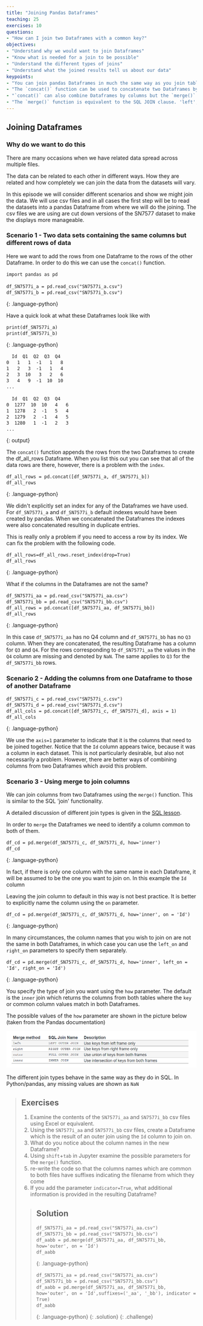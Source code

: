 ```yaml
---
title: "Joining Pandas Dataframes"
teaching: 25
exercises: 10
questions:
- "How can I join two Dataframes with a common key?"
objectives:
- "Understand why we would want to join Dataframes"
- "Know what is needed for a join to be possible"
- "Understand the different types of joins"
- "Understand what the joined results tell us about our data"
keypoints:
- "You can join pandas Dataframes in much the same way as you join tables in SQL"
- "The `concat()` function can be used to concatenate two Dataframes by adding the rows of one to the other."
- "`concat()` can also combine Dataframes by columns but the `merge()` function is the preferred way"
- "The `merge()` function is equivalent to the SQL JOIN clause. 'left', 'right' and 'inner' joins are all possible."
---
```


## Joining Dataframes

### Why do we want to do this


There are many occasions when we have related data spread across multiple files.

The data can be related to each other in different ways. How they are related and how completely we can join the data from the datasets will vary.

In this episode we will consider different scenarios and show we might join the data. We will use csv files and in all cases the first step will be to read the datasets into a pandas Dataframe from where we will do the joining. The csv files we are using are cut down versions of the SN7577 dataset to make the displays more manageable.

### Scenario 1 - Two data sets containing the same columns but different rows of data

Here we want to add the rows from one Dataframe to the rows of the other Dataframe. In order to do this we can use the `concat()` function.

~~~
import pandas as pd

df_SN7577i_a = pd.read_csv("SN7577i_a.csv")
df_SN7577i_b = pd.read_csv("SN7577i_b.csv")
~~~
{: .language-python}

Have a quick look at what these Dataframes look like with

~~~
print(df_SN7577i_a)
print(df_SN7577i_b)
~~~
{: .language-python}


~~~
  Id  Q1  Q2  Q3  Q4
0   1   1  -1   1   8
1   2   3  -1   1   4
2   3  10   3   2   6
3   4   9  -1  10  10
...

  Id  Q1  Q2  Q3  Q4
0  1277  10  10   4   6
1  1278   2  -1   5   4
2  1279   2  -1   4   5
3  1280   1  -1   2   3
...
~~~
{: output}

The `concat()` function appends the rows from the two Dataframes to create the df_all_rows Dataframe. When you list this out you can see that all of the data rows are there, however, there is a problem with the `index`.

~~~
df_all_rows = pd.concat([df_SN7577i_a, df_SN7577i_b])
df_all_rows
~~~
{: .language-python}

We didn't explicitly set an index for any of the Dataframes we have used. For `df_SN7577i_a` and `df_SN7577i_b` default indexes would have been created by pandas. When we concatenated the Dataframes the indexes were also concatenated resulting in duplicate entries.

This is really only a problem if you need to access a row by its index. We can fix the problem with the following code.

~~~
df_all_rows=df_all_rows.reset_index(drop=True)
df_all_rows
~~~
{: .language-python}

What if the columns in the Dataframes are not the same?

~~~
df_SN7577i_aa = pd.read_csv("SN7577i_aa.csv")
df_SN7577i_bb = pd.read_csv("SN7577i_bb.csv")
df_all_rows = pd.concat([df_SN7577i_aa, df_SN7577i_bb])
df_all_rows
~~~
{: .language-python}

In this case `df_SN7577i_aa` has no Q4 column and `df_SN7577i_bb` has no `Q3` column. When they are concatenated, the resulting Dataframe has a column for `Q3` and `Q4`. For the rows corresponding to `df_SN7577i_aa` the values in the `Q4` column are missing and denoted by `NaN`. The same applies to `Q3` for the `df_SN7577i_bb` rows.


### Scenario 2 - Adding the columns from one Dataframe to those of another Dataframe

~~~
df_SN7577i_c = pd.read_csv("SN7577i_c.csv")
df_SN7577i_d = pd.read_csv("SN7577i_d.csv")
df_all_cols = pd.concat([df_SN7577i_c, df_SN7577i_d], axis = 1)
df_all_cols
~~~
{: .language-python}

We use the `axis=1` parameter to indicate that it is the columns that need to be joined together. Notice that the `Id` column appears twice, because it was a column in each dataset. This is not particularly desirable, but also not necessarily a problem. However, there are better ways of combining columns from two Dataframes which avoid this problem.

### Scenario 3 - Using merge to join columns

We can join columns from two Dataframes using the `merge()` function. This is similar to the SQL 'join' functionality.

A detailed discussion of different join types is given in the [SQL lesson](./episodes/sql...).

In order to `merge` the Dataframes we need to identify a column common to both of them.

~~~
df_cd = pd.merge(df_SN7577i_c, df_SN7577i_d, how='inner')
df_cd
~~~
{: .language-python}

In fact, if there is only one column with the same name in each Dataframe, it will be assumed to be the one you want to join on. In this example the `Id` column

Leaving the join column to default in this way is not best practice. It is better to explicitly name the column using the `on` parameter.

~~~
df_cd = pd.merge(df_SN7577i_c, df_SN7577i_d, how='inner', on = 'Id')
~~~
{: .language-python}

In many circumstances, the column names that you wish to join on are not the same in both Dataframes, in which case you can use the `left_on` and `right_on` parameters to specify them separately.

~~~
df_cd = pd.merge(df_SN7577i_c, df_SN7577i_d, how='inner', left_on = 'Id', right_on = 'Id')
~~~
{: .language-python}

You specify the type of join you want using the `how` parameter. The default is the `inner` join which returns the columns from both tables where the `key` or common column values match in both Dataframes.

The possible values of the `how` parameter are shown in the picture below (taken from the Pandas documentation)

![pandas_join_types](../fig/pandas_join_types.png)

The different join types behave in the same way as they do in SQL. In Python/pandas, any missing values are shown as `NaN`


> ## Exercises
>
> 1. Examine the contents of the `SN7577i_aa` and `SN7577i_bb` csv files using Excel or equivalent.
> 2. Using the `SN7577i_aa` and `SN7577i_bb` csv files, create a Dataframe which is the result of an outer join using the `Id` column to join on.
> 3. What do you notice about the column names in the new Dataframe?
> 4. Using `shift`+`tab` in Jupyter examine the possible parameters for the `merge()` function.
> 5. re-write the code so that the columns names which are common to both files have suffixes indicating the filename from which they come
> 6. If you add the parameter `indicator=True`, what additional information is provided in the resulting Dataframe?
>
> > ## Solution
> >
> > ~~~
> > df_SN7577i_aa = pd.read_csv("SN7577i_aa.csv")
> > df_SN7577i_bb = pd.read_csv("SN7577i_bb.csv")
> > df_aabb = pd.merge(df_SN7577i_aa, df_SN7577i_bb, how='outer', on = 'Id')
> > df_aabb
> > ~~~
> > {: .language-python}
> >
> > ~~~
> > df_SN7577i_aa = pd.read_csv("SN7577i_aa.csv")
> > df_SN7577i_bb = pd.read_csv("SN7577i_bb.csv")
> > df_aabb = pd.merge(df_SN7577i_aa, df_SN7577i_bb, how='outer', on = 'Id',suffixes=('_aa', '_bb'), indicator = True)
> > df_aabb
> > ~~~
> > {: .language-python}
> {: .solution}
{: .challenge}
